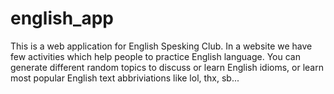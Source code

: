 # english_app

This is a web application for English Spesking Club.
In a website we have few activities which help people to practice English language. 
You can generate different random topics to discuss or learn English idioms, or learn most popular English text abbriviations
like lol, thx, sb...
